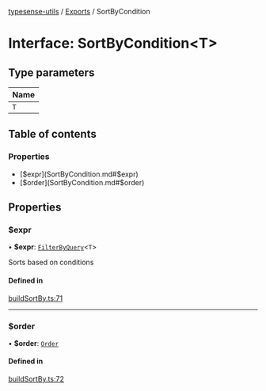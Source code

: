 [typesense-utils](../README.md) / [Exports](../modules.md) / SortByCondition

# Interface: SortByCondition<T\>

## Type parameters

| Name |
| :------ |
| `T` |

## Table of contents

### Properties

- [$expr](SortByCondition.md#$expr)
- [$order](SortByCondition.md#$order)

## Properties

### $expr

• **$expr**: [`FilterByQuery`](../modules.md#filterbyquery)<`T`\>

Sorts based on conditions

#### Defined in

[buildSortBy.ts:71](https://github.com/igrek8/typesense-utils/blob/57d3f6b/src/buildSortBy.ts#L71)

___

### $order

• **$order**: [`Order`](../enums/Order.md)

#### Defined in

[buildSortBy.ts:72](https://github.com/igrek8/typesense-utils/blob/57d3f6b/src/buildSortBy.ts#L72)
